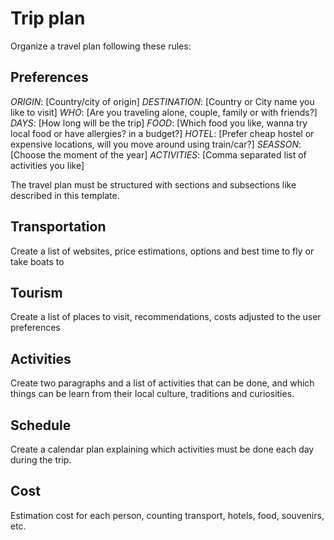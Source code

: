 # Trip plan

Organize a travel plan following these rules:

## Preferences

*ORIGIN*: [Country/city of origin]
*DESTINATION*: [Country or City name you like to visit]
*WHO*: [Are you traveling alone, couple, family or with friends?]
*DAYS*: [How long will be the trip]
*FOOD*: [Which food you like, wanna try local food or have allergies? in a budget?]
*HOTEL*: [Prefer cheap hostel or expensive locations, will you move around using train/car?]
*SEASSON*: [Choose the moment of the year]
*ACTIVITIES*: [Comma separated list of activities you like]

The travel plan must be structured with sections and subsections like described in this template.

## Transportation

Create a list of websites, price estimations, options and best time to fly or take boats to

## Tourism

Create a list of places to visit, recommendations, costs adjusted to the user preferences

## Activities

Create two paragraphs and a list of activities that can be done, and which things can be learn from their local culture, traditions and curiosities.

## Schedule

Create a calendar plan explaining which activities must be done each day during the trip.

## Cost

Estimation cost for each person, counting transport, hotels, food, souvenirs, etc.
